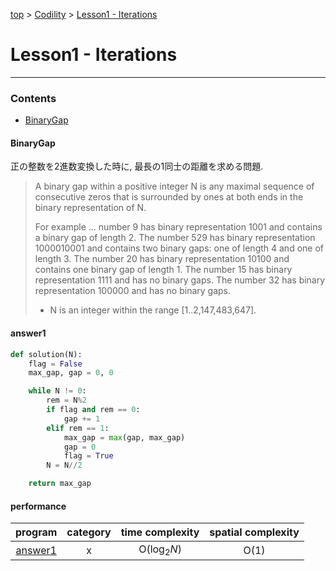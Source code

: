 <!-- パンくずリスト -->
[top](../index.md) > [Codility](./contents.md) > [Lesson1 - Iterations](./lesson1_iterations.md)

<!-- タイトル -->
# Lesson1 - Iterations

***

<!-- 目次 -->
### Contents

- [BinaryGap](#BinaryGap)

#### BinaryGap

正の整数を2進数変換した時に, 最長の1同士の距離を求める問題.

> A binary gap within a positive integer N is any maximal sequence of consecutive zeros that is surrounded by ones at both ends in the binary representation of N.
>
>For example ...
number 9 has binary representation 1001 and contains a binary gap of length 2.
The number 529 has binary representation 1000010001 and contains two binary gaps: one of length 4 and one of length 3.
The number 20 has binary representation 10100 and contains one binary gap of length 1.
The number 15 has binary representation 1111 and has no binary gaps.
The number 32 has binary representation 100000 and has no binary gaps.
>
> - N is an integer within the range [1..2,147,483,647].

#### answer1

```python
def solution(N):
    flag = False
    max_gap, gap = 0, 0

    while N != 0:
        rem = N%2  
        if flag and rem == 0:
            gap += 1
        elif rem == 1:
            max_gap = max(gap, max_gap)
            gap = 0
            flag = True
        N = N//2

    return max_gap
```

#### performance

|program|category|time complexity|spatial complexity|
|:--:|:--:|:--:|:--:|
|[answer1](#answer1)| x | O($\log_2{N}$) | O(1) |
